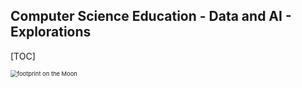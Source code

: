 ## Computer Science Education - Data and AI - Explorations

[TOC]

<img src="https://images.unsplash.com/photo-1614314266357-8a2e58059af5?ixlib=rb-4.0.3&ixid=M3wxMjA3fDB8MHxwaG90by1wYWdlfHx8fGVufDB8fHx8fA%3D%3D&auto=format&fit=crop&w=1021&q=80" alt="footprint on the Moon" style="zoom:67%;" />